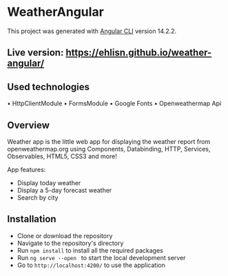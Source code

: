 # WeatherAngular

This project was generated with [Angular CLI](https://github.com/angular/angular-cli) version 14.2.2.

## Live version: https://ehlisn.github.io/weather-angular/

## Used technologies

• HttpClientModule
• FormsModule
• Google Fonts
• Openweathermap Api

## Overview

Weather app is the little web app for displaying the weather report from openweathermap.org using Components, Databinding, HTTP, Services, Observables, HTML5, CSS3 and more!

App features:

- Display today weather
- Display a 5-day forecast weather
- Search by city

## Installation

- Clone or download the repository
- Navigate to the repository's directory
- Run `npm install` to install all the required packages
- Run `ng serve --open ` to start the local development server
- Go to `http://localhost:4200/` to use the application
